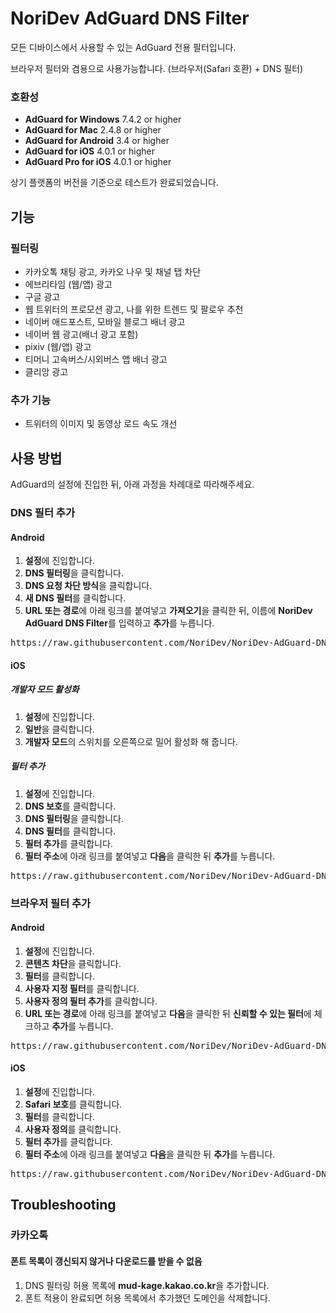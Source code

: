 # NoriDev AdGuard DNS Filter
모든 디바이스에서 사용할 수 있는 AdGuard 전용 필터입니다.

브라우저 필터와 겸용으로 사용가능합니다. (브라우저(Safari 호환) + DNS 필터)

### 호환성
- **AdGuard for Windows** 7.4.2 or higher
- **AdGuard for Mac** 2.4.8 or higher
- **AdGuard for Android** 3.4 or higher
- **AdGuard for iOS** 4.0.1 or higher
- **AdGuard Pro for iOS** 4.0.1 or higher

상기 플랫폼의 버전을 기준으로 테스트가 완료되었습니다.

## 기능
### 필터링
- 카카오톡 채팅 광고, 카카오 나우 및 채널 탭 차단
- 에브리타임 (웹/앱) 광고
- 구글 광고
- 웹 트위터의 프로모션 광고, 나를 위한 트렌드 및 팔로우 추천
- 네이버 애드포스트, 모바일 블로그 배너 광고
- 네이버 웹 광고(배너 광고 포함)
- pixiv (웹/앱) 광고
- 티머니 고속버스/시외버스 앱 배너 광고
- 클리앙 광고

### 추가 기능
- 트위터의 이미지 및 동영상 로드 속도 개선

## 사용 방법
AdGuard의 설정에 진입한 뒤, 아래 과정을 차례대로 따라해주세요.

### DNS 필터 추가
#### Android
1. **설정**에 진입합니다.
2. **DNS 필터링**을 클릭합니다.
3. **DNS 요청 차단 방식**을 클릭합니다.
4. **새 DNS 필터**를 클릭합니다.
5. **URL 또는 경로**에 아래 링크를 붙여넣고 **가져오기**을 클릭한 뒤, 이름에 **NoriDev AdGuard DNS Filter**를 입력하고 **추가**를 누릅니다.
<pre>https://raw.githubusercontent.com/NoriDev/NoriDev-AdGuard-DNS-Filter/master/filter/filter.txt</pre>

#### iOS
##### 개발자 모드 활성화
1. **설정**에 진입합니다.
2. **일반**을 클릭합니다.
3. **개발자 모드**의 스위치를 오른쪽으로 밀어 활성화 해 줍니다.

##### 필터 추가
1. **설정**에 진입합니다.
2. **DNS 보호**를 클릭합니다.
3. **DNS 필터링**을 클릭합니다.
4. **DNS 필터**를 클릭합니다.
5. **필터 추가**를 클릭합니다.
6. **필터 주소**에 아래 링크를 붙여넣고 **다음**을 클릭한 뒤 **추가**를 누릅니다.
<pre>https://raw.githubusercontent.com/NoriDev/NoriDev-AdGuard-DNS-Filter/master/filter/filter.txt</pre>

### 브라우저 필터 추가
#### Android
1. **설정**에 진입합니다.
2. **콘텐츠 차단**을 클릭합니다.
3. **필터**를 클릭합니다.
4. **사용자 지정 필터**를 클릭합니다.
5. **사용자 정의 필터 추가**를 클릭합니다.
6. **URL 또는 경로**에 아래 링크를 붙여넣고 **다음**을 클릭한 뒤 **신뢰할 수 있는 필터**에 체크하고 **추가**를 누릅니다.
<pre>https://raw.githubusercontent.com/NoriDev/NoriDev-AdGuard-DNS-Filter/master/filter/filter.txt</pre>

#### iOS
1. **설정**에 진입합니다.
2. **Safari 보호**를 클릭합니다.
3. **필터**를 클릭합니다.
4. **사용자 정의**를 클릭합니다.
5. **필터 추가**를 클릭합니다.
6. **필터 주소**에 아래 링크를 붙여넣고 **다음**을 클릭한 뒤 **추가**를 누릅니다.
<pre>https://raw.githubusercontent.com/NoriDev/NoriDev-AdGuard-DNS-Filter/master/filter/filter.txt</pre>

## Troubleshooting
### 카카오톡
#### 폰트 목록이 갱신되지 않거나 다운로드를 받을 수 없음
1. DNS 필터링 허용 목록에 **mud-kage.kakao.co.kr**을 추가합니다.
2. 폰트 적용이 완료되면 허용 목록에서 추가했던 도메인을 삭제합니다.
